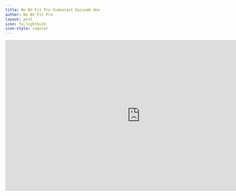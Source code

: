 ```yaml
---
title: No BS Fit Pro Videocast Episode One
author: No BS Fit Pro
layout: post
icon: fa-lightbulb
icon-style: regular
---
```


<div class="video-container"><iframe width="853" height="480" src="https://www.youtube.com/embed/cXQTLgQJ17U" frameborder="0" allowfullscreen</iframe</div>
